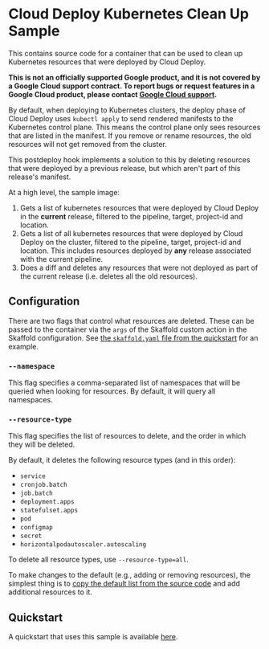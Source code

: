 # Cloud Deploy Kubernetes Clean Up Sample

This contains source code for a container that can be used to clean up
Kubernetes resources that were deployed by Cloud Deploy.

**This is not an officially supported Google product, and it is not covered by a
Google Cloud support contract. To report bugs or request features in a Google
Cloud product, please contact
[Google Cloud support](https://cloud.google.com/support).**

By default, when deploying to Kubernetes clusters, the deploy phase of Cloud
Deploy uses `kubectl apply` to send rendered manifests to the Kubernetes control
plane. This means the control plane only sees resources that are listed in the
manifest. If you remove or rename resources, the old resources will not get
removed from the cluster.

This postdeploy hook implements a solution to this by deleting resources that
were deployed by a previous release, but which aren't part of this release's
manifest.

At a high level, the sample image:

1.  Gets a list of kubernetes resources that were deployed by Cloud Deploy in
    the **current** release, filtered to the pipeline, target, project-id and
    location.
2.  Gets a list of all kubernetes resources that were deployed by Cloud Deploy
    on the cluster, filtered to the pipeline, target, project-id and location.
    This includes resources deployed by **any** release associated with the
    current pipeline.
3.  Does a diff and deletes any resources that were not deployed as part of the
    current release (i.e. deletes all the old resources).

## Configuration

There are two flags that control what resources are deleted. These can be passed
to the container via the `args` of the Skaffold custom action in the Skaffold
configuration. See
[the `skaffold.yaml` file from the quickstart](quickstart/configuration/skaffold.yaml#L22)
for an example.

### `--namespace`

This flag specifies a comma-separated list of namespaces that will be queried
when looking for resources. By default, it will query all namespaces.

### `--resource-type`

This flag specifies the list of resources to delete, and the order in which they
will be deleted.

By default, it deletes the following resource types (and in this order):

*   `service`
*   `cronjob.batch`
*   `job.batch`
*   `deployment.apps`
*   `statefulset.apps`
*   `pod`
*   `configmap`
*   `secret`
*   `horizontalpodautoscaler.autoscaling`

To delete all resource types, use `--resource-type=all`.

To make changes to the default (e.g., adding or removing resources), the
simplest thing is to [copy the default list from the source code](main.go#L17)
and add additional resources to it.

## Quickstart

A quickstart that uses this sample is available
[here](./quickstart/QUICKSTART.md).
